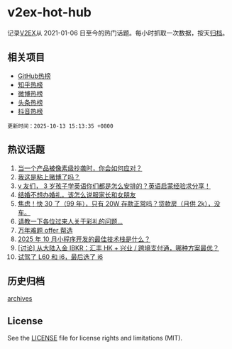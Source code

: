 # v2ex-hot-hub

 记录[V2EX](https://www.v2ex.com/)从 2021-01-06 日至今的热门话题。每小时抓取一次数据，按天[归档](archives)。
 
 ## 相关项目

- [GitHub热榜](https://github.com/lonnyzhang423/github-hot-hub)
- [知乎热榜](https://github.com/lonnyzhang423/zhihu-hot-hub)
- [微博热榜](https://github.com/lonnyzhang423/weibo-hot-hub)
- [头条热榜](https://github.com/lonnyzhang423/toutiao-hot-hub)
- [抖音热榜](https://github.com/lonnyzhang423/douyin-hot-hub)


 `更新时间：2025-10-13 15:13:35 +0800`

## 热议话题

1. [当一个产品被像素级抄袭时，你会如何应对？](https://www.v2ex.com/t/1164648)
1. [我这是粘上赌博了吗？](https://www.v2ex.com/t/1164754)
1. [v 友们， 3 岁孩子学英语你们都是怎么安排的？英语启蒙经验求分享！](https://www.v2ex.com/t/1164725)
1. [结婚不想办婚礼，该怎么说服家长和女朋友](https://www.v2ex.com/t/1164757)
1. [焦虑！快 30 了（99 年），只有 20W 存款正常吗？贷款房（月供 2k），没车。](https://www.v2ex.com/t/1164794)
1. [请教一下各位过来人关于彩礼的问题...](https://www.v2ex.com/t/1164705)
1. [万年难题 offer 帮选](https://www.v2ex.com/t/1164752)
1. [2025 年 10 月小程序开发的最佳技术栈是什么？](https://www.v2ex.com/t/1164720)
1. [[讨论] 从大陆入金 IBKR：汇丰 HK + 兴业 / 跨境支付通，哪种方案最优？](https://www.v2ex.com/t/1164646)
1. [试驾了 L60 和 i6，最后选了 i6](https://www.v2ex.com/t/1164680)

## 历史归档

[archives](archives)

## License

See the [LICENSE](LICENSE) file for license rights and limitations (MIT).
